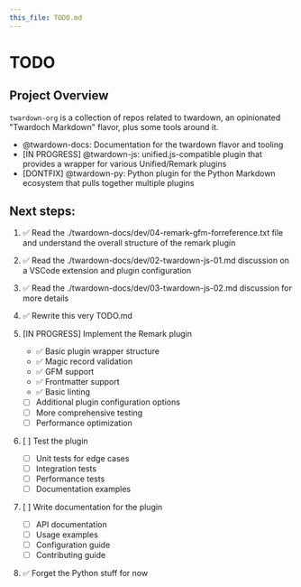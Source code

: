 ```yaml
---
this_file: TODO.md
---
```


# TODO

## Project Overview

`twardown-org` is a collection of repos related to twardown, an opinionated "Twardoch Markdown" flavor, plus some tools around it. 

- @twardown-docs: Documentation for the twardown flavor and tooling
- [IN PROGRESS] @twardown-js: unified.js-compatible plugin that provides a wrapper for various Unified/Remark plugins
- [DONTFIX] @twardown-py: Python plugin for the Python Markdown ecosystem that pulls together multiple plugins 

## Next steps: 

1. ✅ Read the ./twardown-docs/dev/04-remark-gfm-forreference.txt file and understand the overall structure of the remark plugin

2. ✅ Read the ./twardown-docs/dev/02-twardown-js-01.md discussion on a VSCode extension and plugin configuration

3. ✅ Read the ./twardown-docs/dev/03-twardown-js-02.md discussion for more details

4. ✅ Rewrite this very TODO.md

5. [IN PROGRESS] Implement the Remark plugin
   - ✅ Basic plugin wrapper structure
   - ✅ Magic record validation
   - ✅ GFM support
   - ✅ Frontmatter support
   - ✅ Basic linting
   - [ ] Additional plugin configuration options
   - [ ] More comprehensive testing
   - [ ] Performance optimization

6. [ ] Test the plugin
   - [ ] Unit tests for edge cases
   - [ ] Integration tests
   - [ ] Performance tests
   - [ ] Documentation examples

7. [ ] Write documentation for the plugin
   - [ ] API documentation
   - [ ] Usage examples
   - [ ] Configuration guide
   - [ ] Contributing guide

8. ✅ Forget the Python stuff for now 